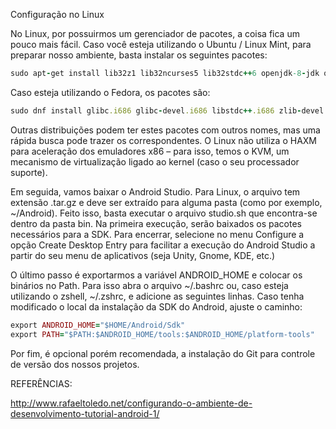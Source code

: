 Configuração no Linux

No Linux, por possuirmos um gerenciador de pacotes, a coisa fica um pouco mais fácil. Caso você esteja utilizando o Ubuntu / Linux Mint, para preparar nosso ambiente, basta instalar os seguintes pacotes:

```ruby
sudo apt-get install lib32z1 lib32ncurses5 lib32stdc++6 openjdk-8-jdk qemu-kvm libvirt-bin ubuntu-vm-builder bridge-utils
```
Caso esteja utilizando o Fedora, os pacotes são:

```ruby
sudo dnf install glibc.i686 glibc-devel.i686 libstdc++.i686 zlib-devel.i686 ncurses-devel.i686 libX11-devel.i686 libXrender.i686 libXrandr.i686 java-1.8.0-openjdk-devel qemu-kvm
```

Outras distribuições podem ter estes pacotes com outros nomes, mas uma rápida busca pode trazer os correspondentes. O Linux não utiliza o HAXM para aceleração dos emuladores x86 – para isso, temos o KVM, um mecanismo de virtualização ligado ao kernel (caso o seu processador suporte).

Em seguida, vamos baixar o Android Studio. Para Linux, o arquivo tem extensão .tar.gz e deve ser extraído para alguma pasta (como por exemplo, ~/Android). Feito isso, basta executar o arquivo studio.sh que encontra-se dentro da pasta bin. Na primeira execução, serão baixados os pacotes necessários para a SDK. Para encerrar, selecione no menu Configure a opção Create Desktop Entry para facilitar a execução do Android Studio a partir do seu menu de aplicativos (seja Unity, Gnome, KDE, etc.)

O último passo é exportarmos a variável ANDROID_HOME e colocar os binários no Path. Para isso abra o arquivo ~/.bashrc ou, caso esteja utilizando o zshell, ~/.zshrc, e adicione as seguintes linhas. Caso tenha modificado o local da instalação da SDK do Android, ajuste o caminho:

```ruby
export ANDROID_HOME="$HOME/Android/Sdk"
export PATH="$PATH:$ANDROID_HOME/tools:$ANDROID_HOME/platform-tools"
```

Por fim, é opcional porém recomendada, a instalação do Git para controle de versão dos nossos projetos.

REFERÊNCIAS:

http://www.rafaeltoledo.net/configurando-o-ambiente-de-desenvolvimento-tutorial-android-1/